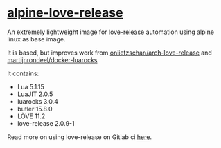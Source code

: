 # [alpine-love-release](https://hub.docker.com/r/shru/alpine-love-release/)

An extremely lightweight image for [love-release](https://github.com/MisterDA/love-release) automation using alpine linux as base image.

It is based, but improves work from [oniietzschan/arch-love-release](https://github.com/oniietzschan/arch-love-release) and [martijnrondeel/docker-luarocks](https://github.com/martijnrondeel/docker-luarocks)

It contains: 

* Lua 5.1.15
* LuaJIT 2.0.5
* luarocks 3.0.4
* butler 15.8.0
* LÖVE 11.2
* love-release 2.0.9-1

Read more on using love-release on Gitlab ci [here](https://github.com/oniietzschan/blog/issues/1).
